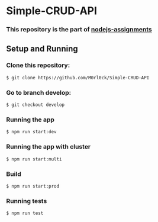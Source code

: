 # Simple-CRUD-API

### This repository is the part of [nodejs-assignments](https://github.com/AlreadyBored/nodejs-assignments)

## Setup and Running

### Clone this repository:

`$ git clone https://github.com/M0rl0ck/Simple-CRUD-API`

### Go to branch develop:

`$ git checkout develop`

### Running the app

`$ npm run start:dev`

### Running the app with cluster

`$ npm run start:multi`

### Build

`$ npm run start:prod`

### Running tests

`$ npm run test`
